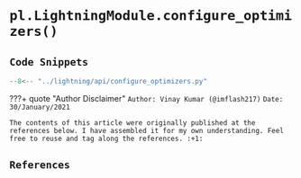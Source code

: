 
# `pl.LightningModule.configure_optimizers()`

## `Code Snippets`

```python
--8<-- "../lightning/api/configure_optimizers.py"
```

<!-- ######################################################################################################### -->

???+ quote "Author Disclaimer"
    `Author: Vinay Kumar (@imflash217)`
    `Date: 30/January/2021`

    The contents of this article were originally published at the references below. I have assembled it for my own understanding. Feel free to reuse and tag along the references. :+1:

## `References`
[^1]:

<!-- ######################################################################################################### -->